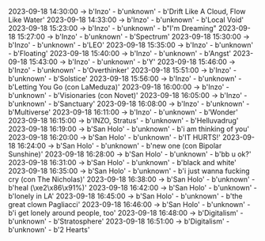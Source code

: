 2023-09-18 14:30:00 -> b'Inzo' - b'unknown' - b'Drift Like A Cloud, Flow Like Water'
2023-09-18 14:33:00 -> b'Inzo' - b'unknown' - b'Local Void'
2023-09-18 15:23:00 -> b'Inzo' - b'unknown' - b"I'm Dreaming"
2023-09-18 15:27:00 -> b'Inzo' - b'unknown' - b'Spectrum'
2023-09-18 15:30:00 -> b'Inzo' - b'unknown' - b'LEO'
2023-09-18 15:35:00 -> b'Inzo' - b'unknown' - b'Floating'
2023-09-18 15:40:00 -> b'Inzo' - b'unknown' - b'Angst'
2023-09-18 15:43:00 -> b'Inzo' - b'unknown' - b'Y'
2023-09-18 15:46:00 -> b'Inzo' - b'unknown' - b'Overthinker'
2023-09-18 15:51:00 -> b'Inzo' - b'unknown' - b'Solstice'
2023-09-18 15:56:00 -> b'Inzo' - b'unknown' - b'Letting You Go (con LaMeduza)'
2023-09-18 16:00:00 -> b'Inzo' - b'unknown' - b'Visionaries (con Novet)'
2023-09-18 16:05:00 -> b'Inzo' - b'unknown' - b'Sanctuary'
2023-09-18 16:08:00 -> b'Inzo' - b'unknown' - b'Multiverse'
2023-09-18 16:11:00 -> b'Inzo' - b'unknown' - b'Wonder'
2023-09-18 16:15:00 -> b'INZO, Stratus' - b'unknown' - b'Helluvadrug'
2023-09-18 16:19:00 -> b'San Holo' - b'unknown' - b'i am thinking of you'
2023-09-18 16:20:00 -> b'San Holo' - b'unknown' - b'IT HURTS!'
2023-09-18 16:24:00 -> b'San Holo' - b'unknown' - b'new one (con Bipolar Sunshine)'
2023-09-18 16:28:00 -> b'San Holo' - b'unknown' - b'bb u ok?'
2023-09-18 16:31:00 -> b'San Holo' - b'unknown' - b'black and white'
2023-09-18 16:35:00 -> b'San Holo' - b'unknown' - b'i just wanna fucking cry (con The Nicholas)'
2023-09-18 16:38:00 -> b'San Holo' - b'unknown' - b'heal (\xe2\x86\x91%)'
2023-09-18 16:42:00 -> b'San Holo' - b'unknown' - b'lonely in LA'
2023-09-18 16:45:00 -> b'San Holo' - b'unknown' - b'the great clown Pagliacci'
2023-09-18 16:46:00 -> b'San Holo' - b'unknown' - b'i get lonely around people, too'
2023-09-18 16:48:00 -> b'Digitalism' - b'unknown' - b'Stratosphere'
2023-09-18 16:51:00 -> b'Digitalism' - b'unknown' - b'2 Hearts'
